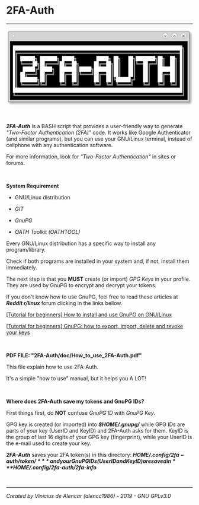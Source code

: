# 2FA-Auth

---

![2FA](image/2FA-Auth.png "Generating 2FA login codes in your terminal")

<br>

***2FA-Auth*** is a BASH script that provides a user-friendly way to generate *"Two-Factor Authentication (2FA)"* code. It works like Google Authenticator (and similar programs), but you can use your GNU/Linux terminal, instead of cellphone with any authentication software.

For more information, look for *"Two-Factor Authentication"* in sites or forums.

<br>

**System Requirement**

* GNU/Linux distribution

* *GIT*

* *GnuPG*

* *OATH Toolkit (OATHTOOL)*

Every GNU/Linux distribution has a specific way to install any program/library.

Check if both programs are installed in your system and, if not, install them immediately.

The next step is that you **MUST** create (or import) *GPG Keys* in your profile. They are used by GnuPG to encrypt and decrypt your tokens.

If you don't know how to use GnuPG, feel free to read these articles at ***Reddit r/linux*** forum clicking in the links bellow.

[[Tutorial for beginners] How to install and use GnuPG on GNU/Linux](https://www.reddit.com/r/linux/comments/creb29/tutorial_for_beginners_how_to_install_and_use/)

[[Tutorial for beginners] GnuPG: how to export, import, delete and revoke your keys](https://www.reddit.com/r/linux/comments/ct7yjr/tutorial_for_beginners_gnupg_how_to_export_import/)

<br>

**PDF FILE: "2FA-Auth/doc/How_to_use_2FA-Auth.pdf"**

This file explain how to use 2FA-Auth.

It's a simple "how to use" manual, but it helps you A LOT!

<br>

**Where does 2FA-Auth save my tokens and GnuPG IDs?**

First things first, do **NOT** confuse *GnuPG ID* with *GnuPG Key*.

GPG key is created (or imported) into ***$HOME/.gnupg/*** while GPG IDs are parts of your key (UserID and KeyID) and 2FA-Auth asks for them. KeyID is the group of last 16 digits of your GPG key (fingerprint), while your UserID is the e-mail used to create your key.

***2FA-Auth*** saves your 2FA token(s) in this directory: ***$HOME/.config/2fa-auth/token/*** and your GnuPG IDs (UserID and KeyID) are saved in ***$HOME/.config/2fa-auth/2fa-info***

<br>

---
*Created by Vinicius de Alencar (alencc1986) - 2019 - GNU GPLv3.0*
